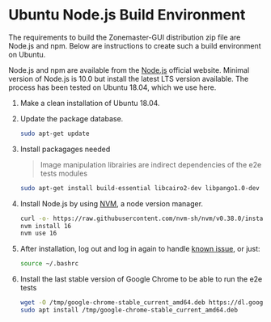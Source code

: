 # Ubuntu Node.js Build Environment

The requirements to build the Zonemaster-GUI distribution zip file are Node.js
and npm. Below are instructions to create such a build environment on Ubuntu.

Node.js and npm are available from the [Node.js] official website. Minimal version
of Node.js is 10.0 but install the latest LTS version available. The process has
been tested on Ubuntu 18.04, which we use here.

1. Make a clean installation of Ubuntu 18.04.

2. Update the package database.
   ```sh
   sudo apt-get update
   ```

3. Install packagages needed
   > Image manipulation librairies are indirect dependencies of the e2e tests modules
   ```sh
   sudo apt-get install build-essential libcairo2-dev libpango1.0-dev libjpeg-dev libgif-dev librsvg2-dev
   ```

4. Install Node.js by using [NVM], a node version manager.
   ```sh
   curl -o- https://raw.githubusercontent.com/nvm-sh/nvm/v0.38.0/install.sh | bash
   nvm install 16
   nvm use 16
   ```

5. After installation, log out and log in again to handle [known issue], or just:

   ```sh
   source ~/.bashrc
   ```

6. Install the last stable version of Google Chrome to be able to run the e2e tests
   ```sh
   wget -O /tmp/google-chrome-stable_current_amd64.deb https://dl.google.com/linux/direct/google-chrome-stable_current_amd64.deb
   sudo apt install /tmp/google-chrome-stable_current_amd64.deb
   ```

[known issue]:                          https://github.com/nvm-sh/nvm#troubleshooting-on-linux
[Node.js]:                              https://nodejs.org/en/
[NVM]:                                  https://github.com/nvm-sh/nvm
